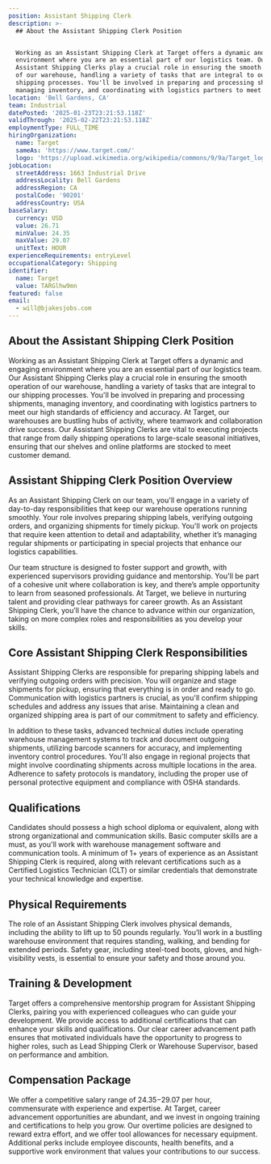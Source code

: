 ```yaml
---
position: Assistant Shipping Clerk
description: >-
  ## About the Assistant Shipping Clerk Position


  Working as an Assistant Shipping Clerk at Target offers a dynamic and engaging
  environment where you are an essential part of our logistics team. Our
  Assistant Shipping Clerks play a crucial role in ensuring the smooth operation
  of our warehouse, handling a variety of tasks that are integral to our
  shipping processes. You'll be involved in preparing and processing shipments,
  managing inventory, and coordinating with logistics partners to meet our h...
location: 'Bell Gardens, CA'
team: Industrial
datePosted: '2025-01-23T23:21:53.118Z'
validThrough: '2025-02-22T23:21:53.118Z'
employmentType: FULL_TIME
hiringOrganization:
  name: Target
  sameAs: 'https://www.target.com/'
  logo: 'https://upload.wikimedia.org/wikipedia/commons/9/9a/Target_logo.svg'
jobLocation:
  streetAddress: 1663 Industrial Drive
  addressLocality: Bell Gardens
  addressRegion: CA
  postalCode: '90201'
  addressCountry: USA
baseSalary:
  currency: USD
  value: 26.71
  minValue: 24.35
  maxValue: 29.07
  unitText: HOUR
experienceRequirements: entryLevel
occupationalCategory: Shipping
identifier:
  name: Target
  value: TARGlhw9mn
featured: false
email:
  - will@bjakesjobs.com
---
```




## About the Assistant Shipping Clerk Position

Working as an Assistant Shipping Clerk at Target offers a dynamic and engaging environment where you are an essential part of our logistics team. Our Assistant Shipping Clerks play a crucial role in ensuring the smooth operation of our warehouse, handling a variety of tasks that are integral to our shipping processes. You'll be involved in preparing and processing shipments, managing inventory, and coordinating with logistics partners to meet our high standards of efficiency and accuracy. At Target, our warehouses are bustling hubs of activity, where teamwork and collaboration drive success. Our Assistant Shipping Clerks are vital to executing projects that range from daily shipping operations to large-scale seasonal initiatives, ensuring that our shelves and online platforms are stocked to meet customer demand.

## Assistant Shipping Clerk Position Overview

As an Assistant Shipping Clerk on our team, you'll engage in a variety of day-to-day responsibilities that keep our warehouse operations running smoothly. Your role involves preparing shipping labels, verifying outgoing orders, and organizing shipments for timely pickup. You'll work on projects that require keen attention to detail and adaptability, whether it’s managing regular shipments or participating in special projects that enhance our logistics capabilities. 

Our team structure is designed to foster support and growth, with experienced supervisors providing guidance and mentorship. You'll be part of a cohesive unit where collaboration is key, and there’s ample opportunity to learn from seasoned professionals. At Target, we believe in nurturing talent and providing clear pathways for career growth. As an Assistant Shipping Clerk, you’ll have the chance to advance within our organization, taking on more complex roles and responsibilities as you develop your skills.

## Core Assistant Shipping Clerk Responsibilities

Assistant Shipping Clerks are responsible for preparing shipping labels and verifying outgoing orders with precision. You will organize and stage shipments for pickup, ensuring that everything is in order and ready to go. Communication with logistics partners is crucial, as you'll confirm shipping schedules and address any issues that arise. Maintaining a clean and organized shipping area is part of our commitment to safety and efficiency.

In addition to these tasks, advanced technical duties include operating warehouse management systems to track and document outgoing shipments, utilizing barcode scanners for accuracy, and implementing inventory control procedures. You'll also engage in regional projects that might involve coordinating shipments across multiple locations in the area. Adherence to safety protocols is mandatory, including the proper use of personal protective equipment and compliance with OSHA standards.

## Qualifications

Candidates should possess a high school diploma or equivalent, along with strong organizational and communication skills. Basic computer skills are a must, as you'll work with warehouse management software and communication tools. A minimum of 1+ years of experience as an Assistant Shipping Clerk is required, along with relevant certifications such as a Certified Logistics Technician (CLT) or similar credentials that demonstrate your technical knowledge and expertise.

## Physical Requirements

The role of an Assistant Shipping Clerk involves physical demands, including the ability to lift up to 50 pounds regularly. You’ll work in a bustling warehouse environment that requires standing, walking, and bending for extended periods. Safety gear, including steel-toed boots, gloves, and high-visibility vests, is essential to ensure your safety and those around you.

## Training & Development

Target offers a comprehensive mentorship program for Assistant Shipping Clerks, pairing you with experienced colleagues who can guide your development. We provide access to additional certifications that can enhance your skills and qualifications. Our clear career advancement path ensures that motivated individuals have the opportunity to progress to higher roles, such as Lead Shipping Clerk or Warehouse Supervisor, based on performance and ambition.

## Compensation Package

We offer a competitive salary range of $24.35-$29.07 per hour, commensurate with experience and expertise. At Target, career advancement opportunities are abundant, and we invest in ongoing training and certifications to help you grow. Our overtime policies are designed to reward extra effort, and we offer tool allowances for necessary equipment. Additional perks include employee discounts, health benefits, and a supportive work environment that values your contributions to our success.